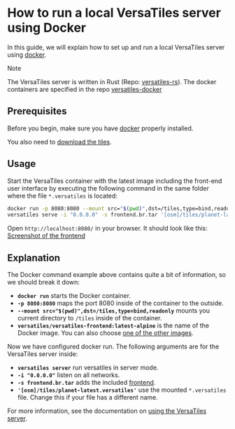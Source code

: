 # How to run a local VersaTiles server using Docker

In this guide, we will explain how to set up and run a local VersaTiles server using [docker](https://www.docker.com/).

> [!NOTE]
> The VersaTiles server is written in Rust (Repo: [versatiles-rs](https://github.com/versatiles-org/versatiles-rs)).
> The docker containers are specified in the repo [versatiles-docker](https://github.com/versatiles-org/versatiles-docker/tree/main/docker)

## Prerequisites

Before you begin, make sure you have [docker](https://www.docker.com/) properly installed.

You also need to [download the tiles](download_tiles.md).

## Usage

Start the VersaTiles container with the latest image including the front-end user interface by executing the following command in the same folder where the file `*.versatiles` is located:

```bash
docker run -p 8080:8080 --mount src="$(pwd)",dst=/tiles,type=bind,readonly versatiles/versatiles-frontend:latest-alpine \
versatiles serve -i "0.0.0.0" -s frontend.br.tar '[osm]/tiles/planet-latest.versatiles'
```

Open `http://localhost:8080/` in your browser. It should look like this: [Screenshot of the frontend](../assets/screenshots/frontend_index.png)

## Explanation

The Docker command example above contains quite a bit of information, so we should break it down:
- **`docker run`** starts the Docker container.
- **`-p 8080:8080`** maps the port 8080 inside of the container to the outside.
- **`--mount src="$(pwd)",dst=/tiles,type=bind,readonly`** mounts you current directory to `/tiles` inside of the container.
- **`versatiles/versatiles-frontend:latest-alpine`** is the name of the Docker image. You can also choose [one of the other images](https://github.com/versatiles-org/versatiles-docker#images-versatiles-frontend).

Now we have configured docker run. The following arguments are for the VersaTiles server inside:
- **`versatiles server`** run versatiles in server mode.
- **`-i "0.0.0.0"`** listen on all networks.
- **`-s frontend.br.tar`** adds the included [frontend](https://github.com/versatiles-org/versatiles-frontend).
- **`'[osm]/tiles/planet-latest.versatiles'`** use the mounted `*.versatiles` file. Change this if your file has a different name.

For more information, see the documentation on [using the VersaTiles server](https://github.com/versatiles-org/versatiles-documentation/blob/main/basics/versatiles_server.md#usage).
